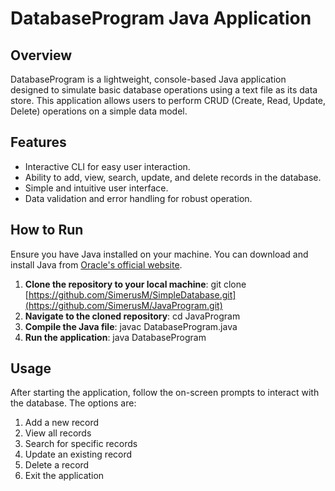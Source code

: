 # DatabaseProgram Java Application

## Overview
DatabaseProgram is a lightweight, console-based Java application designed to simulate basic database operations using a text file as its data store. This application allows users to perform CRUD (Create, Read, Update, Delete) operations on a simple data model.

## Features
- Interactive CLI for easy user interaction.
- Ability to add, view, search, update, and delete records in the database.
- Simple and intuitive user interface.
- Data validation and error handling for robust operation.

## How to Run
Ensure you have Java installed on your machine. You can download and install Java from [Oracle's official website](https://www.oracle.com/java/technologies/javase-jdk11-downloads.html).

1. **Clone the repository to your local machine**:
   git clone [https://github.com/SimerusM/SimpleDatabase.git](https://github.com/SimerusM/JavaProgram.git)
2. **Navigate to the cloned repository**:
   cd JavaProgram
3. **Compile the Java file**:
   javac DatabaseProgram.java
4. **Run the application**:
   java DatabaseProgram

## Usage
After starting the application, follow the on-screen prompts to interact with the database. The options are:
1. Add a new record
2. View all records
3. Search for specific records
4. Update an existing record
5. Delete a record
0. Exit the application
